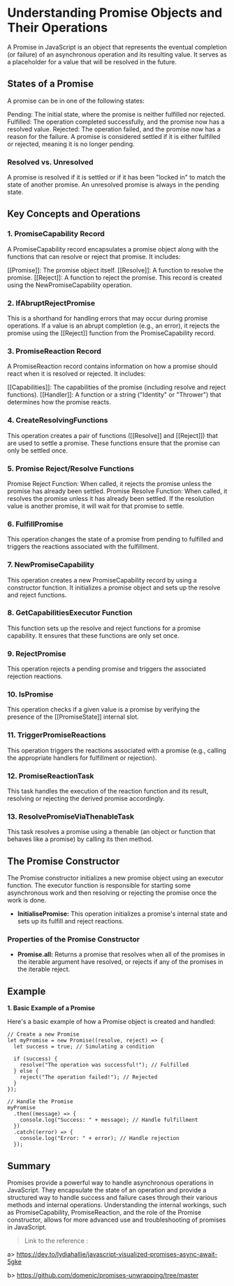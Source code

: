 # Understanding Promise Objects and Their Operations

A Promise in JavaScript is an object that represents the eventual completion (or failure) of an asynchronous operation and its resulting value. It serves as a placeholder for a value that will be resolved in the future.

## States of a Promise

A promise can be in one of the following states:

Pending: The initial state, where the promise is neither fulfilled nor rejected.
Fulfilled: The operation completed successfully, and the promise now has a resolved value.
Rejected: The operation failed, and the promise now has a reason for the failure.
A promise is considered settled if it is either fulfilled or rejected, meaning it is no longer pending.

### Resolved vs. Unresolved

A promise is resolved if it is settled or if it has been "locked in" to match the state of another promise.
An unresolved promise is always in the pending state.

## Key Concepts and Operations

### 1. PromiseCapability Record

A PromiseCapability record encapsulates a promise object along with the functions that can resolve or reject that promise. It includes:

[[Promise]]: The promise object itself.
[[Resolve]]: A function to resolve the promise.
[[Reject]]: A function to reject the promise.
This record is created using the NewPromiseCapability operation.

### 2. IfAbruptRejectPromise

This is a shorthand for handling errors that may occur during promise operations. If a value is an abrupt completion (e.g., an error), it rejects the promise using the [[Reject]] function from the PromiseCapability record.

### 3. PromiseReaction Record

A PromiseReaction record contains information on how a promise should react when it is resolved or rejected. It includes:

[[Capabilities]]: The capabilities of the promise (including resolve and reject functions).
[[Handler]]: A function or a string ("Identity" or "Thrower") that determines how the promise reacts.

### 4. CreateResolvingFunctions

This operation creates a pair of functions ([[Resolve]] and [[Reject]]) that are used to settle a promise. These functions ensure that the promise can only be settled once.

### 5. Promise Reject/Resolve Functions

Promise Reject Function: When called, it rejects the promise unless the promise has already been settled.
Promise Resolve Function: When called, it resolves the promise unless it has already been settled. If the resolution value is another promise, it will wait for that promise to settle.

### 6. FulfillPromise

This operation changes the state of a promise from pending to fulfilled and triggers the reactions associated with the fulfillment.

### 7. NewPromiseCapability

This operation creates a new PromiseCapability record by using a constructor function. It initializes a promise object and sets up the resolve and reject functions.

### 8. GetCapabilitiesExecutor Function

This function sets up the resolve and reject functions for a promise capability. It ensures that these functions are only set once.

### 9. RejectPromise

This operation rejects a pending promise and triggers the associated rejection reactions.

### 10. IsPromise

This operation checks if a given value is a promise by verifying the presence of the [[PromiseState]] internal slot.

### 11. TriggerPromiseReactions

This operation triggers the reactions associated with a promise (e.g., calling the appropriate handlers for fulfillment or rejection).

### 12. PromiseReactionTask

This task handles the execution of the reaction function and its result, resolving or rejecting the derived promise accordingly.

### 13. ResolvePromiseViaThenableTask

This task resolves a promise using a thenable (an object or function that behaves like a promise) by calling its then method.

## The Promise Constructor

The Promise constructor initializes a new promise object using an executor function. The executor function is responsible for starting some asynchronous work and then resolving or rejecting the promise once the work is done.

- **InitialisePromise:** This operation initializes a promise's internal state and sets up its fulfill and reject reactions.

### Properties of the Promise Constructor

- **Promise.all:** Returns a promise that resolves when all of the promises in the iterable argument have resolved, or rejects if any of the promises in the iterable reject.

## Example

**1. Basic Example of a Promise**

Here's a basic example of how a Promise object is created and handled:

```JS
// Create a new Promise
let myPromise = new Promise((resolve, reject) => {
  let success = true; // Simulating a condition

  if (success) {
    resolve("The operation was successful!"); // Fulfilled
  } else {
    reject("The operation failed!"); // Rejected
  }
});

// Handle the Promise
myPromise
  .then((message) => {
    console.log("Success: " + message); // Handle fulfillment
  })
  .catch((error) => {
    console.log("Error: " + error); // Handle rejection
  });

```

## Summary

Promises provide a powerful way to handle asynchronous operations in JavaScript. They encapsulate the state of an operation and provide a structured way to handle success and failure cases through their various methods and internal operations. Understanding the internal workings, such as PromiseCapability, PromiseReaction, and the role of the Promise constructor, allows for more advanced use and troubleshooting of promises in JavaScript.

> Link to the reference :

a> https://dev.to/lydiahallie/javascript-visualized-promises-async-await-5gke

b> https://github.com/domenic/promises-unwrapping/tree/master
